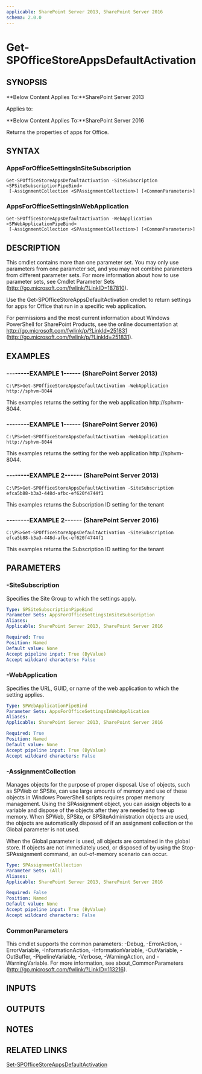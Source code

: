 ```yaml
---
applicable: SharePoint Server 2013, SharePoint Server 2016
schema: 2.0.0
---
```


# Get-SPOfficeStoreAppsDefaultActivation

## SYNOPSIS
**Below Content Applies To:**SharePoint Server 2013

Applies to:

**Below Content Applies To:**SharePoint Server 2016

Returns the properties of apps for Office.



## SYNTAX

### AppsForOfficeSettingsInSiteSubscription
```
Get-SPOfficeStoreAppsDefaultActivation -SiteSubscription <SPSiteSubscriptionPipeBind>
 [-AssignmentCollection <SPAssignmentCollection>] [<CommonParameters>]
```

### AppsForOfficeSettingsInWebApplication
```
Get-SPOfficeStoreAppsDefaultActivation -WebApplication <SPWebApplicationPipeBind>
 [-AssignmentCollection <SPAssignmentCollection>] [<CommonParameters>]
```

## DESCRIPTION
This cmdlet contains more than one parameter set.
You may only use parameters from one parameter set, and you may not combine parameters from different parameter sets.
For more information about how to use parameter sets, see Cmdlet Parameter Sets (http://go.microsoft.com/fwlink/?LinkID=187810).

Use the Get-SPOfficeStoreAppsDefaultActivation cmdlet to return settings for apps for Office that run in a specific web application.

For permissions and the most current information about Windows PowerShell for SharePoint Products, see the online documentation at http://go.microsoft.com/fwlink/p/?LinkId=251831 (http://go.microsoft.com/fwlink/p/?LinkId=251831).

## EXAMPLES

### --------EXAMPLE 1------ (SharePoint Server 2013)
```
C:\PS>Get-SPOfficeStoreAppsDefaultActivation -WebApplication http://sphvm-8044
```

This examples returns the setting for the web application http://sphvm-8044.

### --------EXAMPLE 1------ (SharePoint Server 2016)
```
C:\PS>Get-SPOfficeStoreAppsDefaultActivation -WebApplication http://sphvm-8044
```

This examples returns the setting for the web application http://sphvm-8044.

### --------EXAMPLE 2------ (SharePoint Server 2013)
```
C:\PS>Get-SPOfficeStoreAppsDefaultActivation -SiteSubscription efca5b88-b3a3-448d-afbc-ef620f4744f1
```

This examples returns the Subscription ID setting for the tenant

### --------EXAMPLE 2------ (SharePoint Server 2016)
```
C:\PS>Get-SPOfficeStoreAppsDefaultActivation -SiteSubscription efca5b88-b3a3-448d-afbc-ef620f4744f1
```

This examples returns the Subscription ID setting for the tenant

## PARAMETERS

### -SiteSubscription
Specifies the Site Group to which the settings apply.

```yaml
Type: SPSiteSubscriptionPipeBind
Parameter Sets: AppsForOfficeSettingsInSiteSubscription
Aliases: 
Applicable: SharePoint Server 2013, SharePoint Server 2016

Required: True
Position: Named
Default value: None
Accept pipeline input: True (ByValue)
Accept wildcard characters: False
```

### -WebApplication
Specifies the URL, GUID, or name of the web application to which the setting applies.

```yaml
Type: SPWebApplicationPipeBind
Parameter Sets: AppsForOfficeSettingsInWebApplication
Aliases: 
Applicable: SharePoint Server 2013, SharePoint Server 2016

Required: True
Position: Named
Default value: None
Accept pipeline input: True (ByValue)
Accept wildcard characters: False
```

### -AssignmentCollection
Manages objects for the purpose of proper disposal.
Use of objects, such as SPWeb or SPSite, can use large amounts of memory and use of these objects in Windows PowerShell scripts requires proper memory management.
Using the SPAssignment object, you can assign objects to a variable and dispose of the objects after they are needed to free up memory.
When SPWeb, SPSite, or SPSiteAdministration objects are used, the objects are automatically disposed of if an assignment collection or the Global parameter is not used.

When the Global parameter is used, all objects are contained in the global store.
If objects are not immediately used, or disposed of by using the Stop-SPAssignment command, an out-of-memory scenario can occur.

```yaml
Type: SPAssignmentCollection
Parameter Sets: (All)
Aliases: 
Applicable: SharePoint Server 2013, SharePoint Server 2016

Required: False
Position: Named
Default value: None
Accept pipeline input: True (ByValue)
Accept wildcard characters: False
```

### CommonParameters
This cmdlet supports the common parameters: -Debug, -ErrorAction, -ErrorVariable, -InformationAction, -InformationVariable, -OutVariable, -OutBuffer, -PipelineVariable, -Verbose, -WarningAction, and -WarningVariable. For more information, see about_CommonParameters (http://go.microsoft.com/fwlink/?LinkID=113216).

## INPUTS

## OUTPUTS

## NOTES

## RELATED LINKS

[Set-SPOfficeStoreAppsDefaultActivation]()


